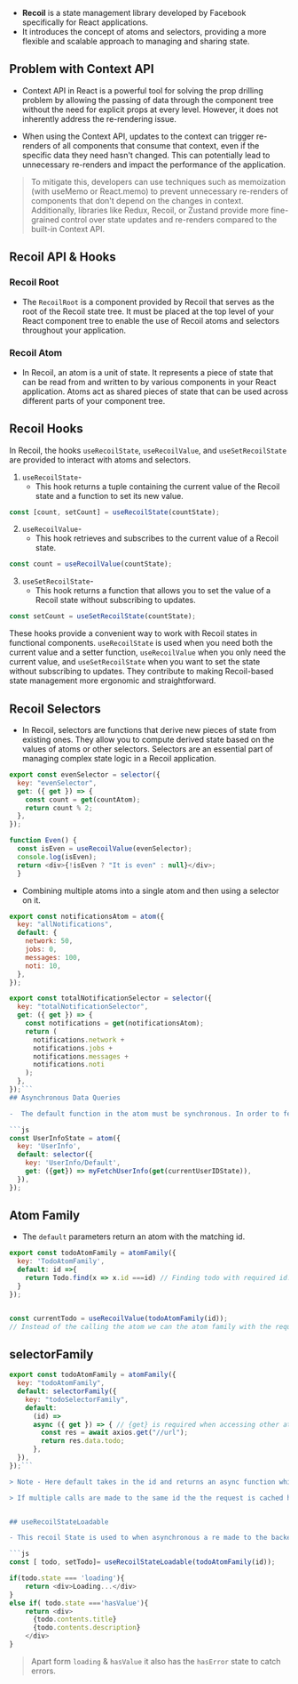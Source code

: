 
- **Recoil** is a state management library developed by Facebook specifically for React applications.
- It introduces the concept of atoms and selectors, providing a more flexible and scalable approach to managing and sharing state.

## Problem with Context API

- Context API in React is a powerful tool for solving the prop drilling problem by allowing the passing of data through the component tree without the need for explicit props at every level. However, it does not inherently address the re-rendering issue.
 
- When using the Context API, updates to the context can trigger re-renders of all components that consume that context, even if the specific data they need hasn't changed. This can potentially lead to unnecessary re-renders and impact the performance of the application.
 
> To mitigate this, developers can use techniques such as memoization (with useMemo or React.memo) to prevent unnecessary re-renders of components that don't depend on the changes in context. Additionally, libraries like Redux, Recoil, or Zustand provide more fine-grained control over state updates and re-renders compared to the built-in Context API.


## Recoil API & Hooks

### Recoil Root 
- The `RecoilRoot` is a component provided by Recoil that serves as the root of the Recoil state tree. It must be placed at the top level of your React component tree to enable the use of Recoil atoms and selectors throughout your application.
### Recoil Atom
- In Recoil, an atom is a unit of state. It represents a piece of state that can be read from and written to by various components in your React application. Atoms act as shared pieces of state that can be used across different parts of your component tree.
## Recoil Hooks

In Recoil, the hooks `useRecoilState`, `useRecoilValue`, and `useSetRecoilState` are provided to interact with atoms and selectors.

1. `useRecoilState`- 
     - This hook returns a tuple containing the current value of the Recoil state and a function to set its new value.

```js
const [count, setCount] = useRecoilState(countState);
```

2. `useRecoilValue`- 
    - This hook retrieves and subscribes to the current value of a Recoil state.

```js
const count = useRecoilValue(countState);
```

3. `useSetRecoilState`- 
    - This hook returns a function that allows you to set the value of a Recoil state without subscribing to updates.

```js
const setCount = useSetRecoilState(countState);
```

These hooks provide a convenient way to work with Recoil states in functional components. `useRecoilState` is used when you need both the current value and a setter function, `useRecoilValue` when you only need the current value, and `useSetRecoilState` when you want to set the state without subscribing to updates. They contribute to making Recoil-based state management more ergonomic and straightforward.


## Recoil  Selectors 

- In Recoil, selectors are functions that derive new pieces of state from existing ones. They allow you to compute derived state based on the values of atoms or other selectors. Selectors are an essential part of managing complex state logic in a Recoil application.


```js
export const evenSelector = selector({
  key: "evenSelector",
  get: ({ get }) => {
    const count = get(countAtom);
    return count % 2;
  },
});

function Even() {
  const isEven = useRecoilValue(evenSelector);
  console.log(isEven);
  return <div>{!isEven ? "It is even" : null}</div>;
  }
```

- Combining multiple atoms into a single atom and then using a selector on it.
```js
export const notificationsAtom = atom({
  key: "allNotifications",
  default: {
    network: 50,
    jobs: 0,
    messages: 100,
    noti: 10,
  },
});

export const totalNotificationSelector = selector({
  key: "totalNotificationSelector",
  get: ({ get }) => {
    const notifications = get(notificationsAtom);
    return (
      notifications.network +
      notifications.jobs +
      notifications.messages +
      notifications.noti
    );
  },
});```
## Asynchronous Data Queries 

-  The default function in the atom must be synchronous. In order to fetch data from the backend and avoid initialisation of the default parameters to 0 selectors can be used for Asynchronous Data Queries.

```js
const UserInfoState = atom({
  key: 'UserInfo',
  default: selector({
    key: 'UserInfo/Default',
    get: ({get}) => myFetchUserInfo(get(currentUserIDState)),
  }),
});

```


## Atom Family

- The `default` parameters return an atom with the matching id.
```js
export const todoAtomFamily = atomFamily({
  key: 'TodoAtomFamily',
  default: id =>{
    return Todo.find(x => x.id ===id) // Finding todo with required id.
  }
});


const currentTodo = useRecoilValue(todoAtomFamily(id)); 
// Instead of the calling the atom we can the atom family with the required id.

```


## selectorFamily

```js
export const todoAtomFamily = atomFamily({
  key: "todoAtomFamily",
  default: selectorFamily({
    key: "todoSelectorFamily",
    default:
      (id) =>
      async ({ get }) => { // {get} is required when accessing other atoms here                              not required.
        const res = await axios.get("//url");
        return res.data.todo;
      },
  }),
});```

> Note - Here default takes in the id and returns an async function which in turn returns the todo.

> If multiple calls are made to the same id the the request is cached hence hence multiple backend calls are not send.


## useRecoilStateLoadable 

- This recoil State is used to when asynchronous a re made to the backend which might take up time hence to prevent the page from freezing `useRecoilStateLoadable` hook is used which gives a `loading` value if the data is being fetched from the backend and if the fetch is complete it returns `hasValue` which can be checked to load the data when available.

```js
const [ todo, setTodo]= useRecoilStateLoadable(todoAtomFamily(id));

if(todo.state === 'loading'){
    return <div>Loading...</div>
}
else if( todo.state ==='hasValue'){
    return <div>
      {todo.contents.title}
      {todo.contents.description}
    </div>
}
```

> Apart form `loading` & `hasValue`   it also has the `hasError` state to catch errors.